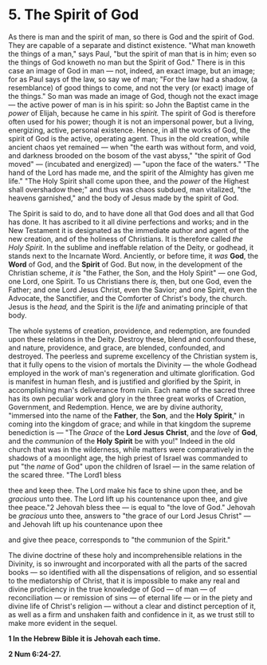 # 5. The Spirit of God

As there is man and the spirit of man, so there is God and the spirit of  God.  They  are  capable  of  a  separate  and  distinct  existence. "What man knoweth the things of a man," says Paul, "but the spirit of man that is in him; even so the things of God knoweth no man but the Spirit of God." There is in this case an image of God in man — not, indeed, an exact image, but an image; for as Paul says of the  law,  so  say  we  of  man;  "For  the  law  had  a  shadow,  (a resemblance) of good things to come, and not the very (or exact) image of the things." So man was made an image of God, though not the exact image — the active power of man is in his spirit: so John the Baptist came in the *power* of Elijah, because he came in his *spirit.* The spirit of God is therefore often used for his power; though  it  is  not  an  impersonal  power,  but  a  living,  energizing, active,  personal  existence.  Hence,  in  all  the  works  of  God,  the spirit  of  God  is  the  active,  operating  agent.  Thus  in  the  old creation, while ancient chaos yet remained — when "the earth was without form, and void, and darkness brooded on the bosom of the vast  abyss,"  "the  spirit  of  God  moved" — (incubated  and energized) — "upon the face of the waters." "The hand of the Lord has made me, and the spirit of the Almighty has given me life." "The  Holy  Spirit  shall  come  upon  thee,  and  the  *power*  of  the Highest shall overshadow thee;" and thus was chaos subdued, man vitalized, "the heavens garnished," and the body of Jesus made by the spirit of God. 

The Spirit is said to do, and to have done all that God does and all that God has done. It has ascribed to it all divine perfections and works; and in the New Testament it is designated as the immediate author  and  agent  of  the  new  creation,  and  of  the  holiness  of Christians. It is therefore called *the Holy Spirit.* In the sublime and ineffable relation of the Deity, or godhead, it stands next to the Incarnate Word. Anciently, or before time, it *was* **God**, the **Word** of God, and the **Spirit** of God. But now, in the development of the Christian  scheme,  *it  is*  "the  Father,  the  Son,  and  the  Holy Spirit" — one God, one Lord, one Spirit. To us Christians there *is,* then, but one God, even the Father; and one Lord Jesus Christ, even the Savior; and one Spirit, even the Advocate, the Sanctifier, and the Comforter of Christ's body, the church. Jesus is the *head,* and the Spirit is the *life* and animating principle of that body. 

The whole systems of creation, providence, and redemption, are founded upon these relations in the Deity. Destroy these, blend and confound these, and nature, providence, and grace, are blended, confounded, and destroyed. The peerless and supreme excellency of  the  Christian  system  is,  that  it  fully  opens  to  the  vision  of mortals the Divinity — the whole Godhead employed in the work of man's regeneration and ultimate glorification. God is manifest in human  flesh,  and  is  justified  and  glorified  by  the  Spirit,  in accomplishing  man's  deliverance  from  ruin.  Each  name  of  the sacred three has its own peculiar work and glory in the three great works of Creation, Government, and Redemption. Hence, we are by divine authority, "immersed into the name of the **Father**, the **Son**, and the **Holy** **Spirit**," in coming into the kingdom of grace; and while in that kingdom the supreme benediction is — "The *Grace* of  the  **Lord**  **Jesus**  **Christ**,  and  the  *love*  of  **God**,  and  the *communion* of the **Holy** **Spirit** be with you!" Indeed in the old church  that  was  in  the  wilderness,  while  matters  were comparatively in the shadows of a moonlight age, the high priest of Israel was commanded to put "the *name* of God" upon the children of Israel — in the same relation of the scared three. "The Lord1 bless 

thee and keep thee. The Lord make his face to shine upon thee, and be *gracious* unto thee. The Lord lift up his countenance upon thee, and give thee peace."2 Jehovah bless thee — is equal to "the love of God." Jehovah be *gracious* unto thee, answers to "the grace of our Lord Jesus Christ" — and Jehovah lift up his countenance upon thee 

and give thee peace, corresponds to "the communion of the Spirit." 

The divine doctrine of these holy and incomprehensible relations in the Divinity, is so inwrought and incorporated with all the parts of  the  sacred  books — so  identified  with  all  the  dispensations  of religion, and so essential to the mediatorship of Christ, that it is impossible  to  make  any  real  and  divine  proficiency  in  the  true knowledge  of  God — of  man — of  reconciliation — or  remission  of sins — of  eternal  life — or  in  the  piety  and  divine  life  of  Christ's religion — without a clear and distinct perception of it, as well as a firm and unshaken faith and confidence in it, as we trust still to make more evident in the sequel. 

**1 In the Hebrew Bible it is Jehovah each time.**  

**2 Num 6:24-27.** 
